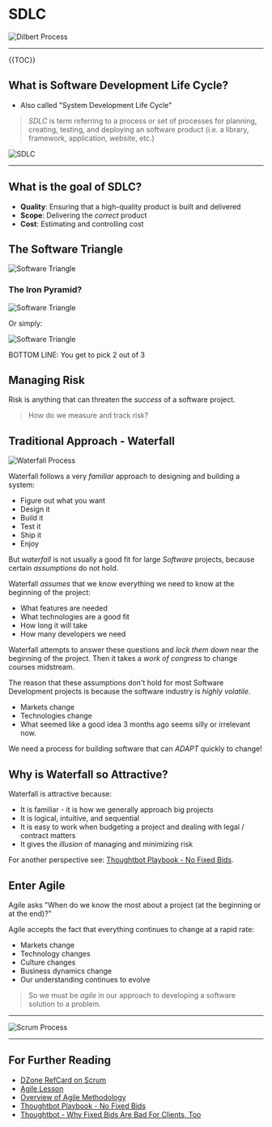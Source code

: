 # SDLC

![Dilbert Process](images/dilbert-process.gif)

---

{{TOC}}


## What is Software Development Life Cycle?

* Also called "System Development Life Cycle"

> _SDLC_ is term referring to a process or set of processes for planning, creating, testing, and deploying an software product (i.e. a library, framework, application, website, etc.)

![SDLC](images/sdlc.png)

---

## What is the goal of SDLC?

* **Quality**: Ensuring that a high-quality product is built and delivered
* **Scope**: Delivering the _correct_ product
* **Cost**: Estimating and controlling cost

## The Software Triangle
![Software Triangle](images/iron-triangle.jpg)

### The Iron Pyramid?

![Software Triangle](images/time-cost-quality-scope.jpg)

Or simply:

![Software Triangle](images/fast-good-cheap.png)

BOTTOM LINE: You get to pick 2 out of 3

## Managing Risk

Risk is anything that can threaten the *success* of a software project.

> How do we measure and track risk?


## Traditional Approach - Waterfall

![Waterfall Process](images/waterfall.png)

Waterfall follows a very *familiar* approach to designing and building a system:

* Figure out what you want
* Design it
* Build it
* Test it
* Ship it
* Enjoy

But *waterfall* is not usually a good fit for large *Software* projects, because certain *assumptions* do not hold.

Waterfall _assumes_ that we know everything we need to know at the beginning of the project:

* What features are needed
* What technologies are a good fit
* How long it will take
* How many developers we need

Waterfall attempts to answer these questions and _lock them down_ near the beginning of the project. Then it takes a _work of congress_ to change courses midstream.

The reason that these assumptions don't hold for most Software Development projects is because the software industry is *highly volatile*.

* Markets change
* Technologies change
* What seemed like a good idea 3 months ago seems silly or irrelevant now.

We need a process for building software that can *ADAPT* quickly to change!

## Why is Waterfall so Attractive?

Waterfall is attractive because:

* It is familiar - it is how we generally approach big projects
* It is logical, intuitive, and sequential
* It is easy to work when budgeting a project and dealing with legal / contract matters
* It gives the _illusion_ of managing and minimizing risk

For another perspective see: [Thoughtbot Playbook - No Fixed Bids](https://thoughtbot.com/playbook/our-company/sales#no-fixed-bids).

## Enter Agile

Agile asks "When do we know the most about a project (at the beginning or at the end)?"

Agile accepts the fact that everything continues to change at a rapid rate:

* Markets change
* Technology changes
* Culture changes
* Business dynamics change
* Our understanding continues to evolve

> So we must be *agile* in our approach to developing a software solution to a problem.

---

![Scrum Process](images/scrum-big.png)

---

## For Further Reading

* [DZone RefCard on Scrum](dzone-rc-scrum.pdf)
* [Agile Lesson](https://github.com/ga-wdi-lessons/agile)
* [Overview of Agile Methodology](http://www.slideshare.net/hareshkarkar/overview-of-agile-methodology)
* [Thoughtbot Playbook - No Fixed Bids](https://thoughtbot.com/playbook/our-company/sales#no-fixed-bids)
* [Thoughtbot - Why Fixed Bids Are Bad For Clients, Too](https://robots.thoughtbot.com/why-fixed-bids-are-bad-for-clients-too)
